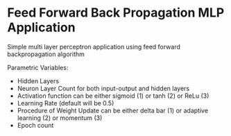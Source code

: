 # Feed Forward Back Propagation MLP Application
Simple multi layer perceptron application using feed forward backpropagation algorithm

Parametric Variables:

* Hidden Layers
* Neuron Layer Count for both input-output and hidden layers
* Activation function can be either sigmoid (1) or tanh (2) or ReLu (3)
* Learning Rate (default will be 0.5)
* Procedure of Weight Update can be either delta bar (1) or adaptive learning (2) or momentum (3)
* Epoch count